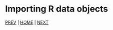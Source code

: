 # Importing R data objects

[PREV](B.md) | [HOME](/README.md) | [NEXT](/02_filtering_data/README.md)
